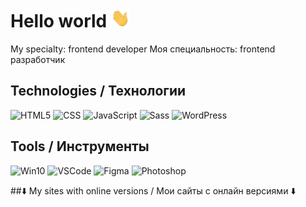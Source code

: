 # Hello world <img src="https://raw.githubusercontent.com/Entinevely734/Entinevely734/master/wave.gif" width="30px" height="30px" />
My specialty: frontend developer
Моя специальность: frontend разработчик
## Technologies / Технологии
![HTML5](https://img.shields.io/static/v1?label=&labelColor=333333&message=HTML&color=E34F26&style=flat&logo=html5&logoColor=white)
![CSS](https://img.shields.io/static/v1?label=&labelColor=333333&message=CSS&color=1572B6&style=flat&logo=css3&logoColor=white)
![JavaScript](https://img.shields.io/static/v1?label=&labelColor=333333&message=JavaScript&color=F7DF1E&style=flat&logo=javascript&logoColor=white)
![Sass](https://img.shields.io/static/v1?label=&labelColor=333333&message=Sass&color=CC6699&style=flat&logo=sass&logoColor=white)
![WordPress](https://img.shields.io/static/v1?label=&labelColor=333333&message=WordPress&color=21759B&style=flat&logo=wordpress&logoColor=white)
## Tools / Инструменты
![Win10](https://img.shields.io/static/v1?label=OS&labelColor=333333&message=Windows%2010&color=0078D6&style=flat&logo=windows&logoColor=white)
![VSCode](https://img.shields.io/static/v1?label=Editor&labelColor=333333&message=VSCode&color=007ACC&style=flat&logo=visualstudiocode&logoColor=white)
![Figma](https://img.shields.io/static/v1?label=Layout&labelColor=333333&message=Figma&color=F24E1E&style=flat&logo=figma&logoColor=white)
![Photoshop](https://img.shields.io/static/v1?label=Layout&labelColor=333333&message=Photoshop&color=31A8FF&style=flat&logo=adobephotoshop&logoColor=white)

##⬇️ My sites with online versions / Мои сайты с онлайн версиями ⬇️
<!--
![Python](https://img.shields.io/static/v1?label=&labelColor=333333&message=Python&color=3776AB&style=flat&logo=python&logoColor=white)
![Firebase](https://img.shields.io/static/v1?label=&labelColor=333333&message=Firebase&color=FFCA28&style=flat&logo=firebase&logoColor=white)
**Entinevely734/Entinevely734** is a ✨ _special_ ✨ repository because its `README.md` (this file) appears on your GitHub profile.

Here are some ideas to get you started:

- 🔭 I’m currently working on ...
- 🌱 I’m currently learning ...
- 👯 I’m looking to collaborate on ...
- 🤔 I’m looking for help with ...
- 💬 Ask me about ...
- 📫 How to reach me: ...
- 😄 Pronouns: ...
- ⚡ Fun fact: ...
-->
